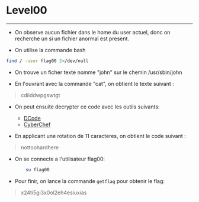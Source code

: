 
# Level00

---

- On observe aucun fichier dans le home du user actuel, donc on recherche un si un fichier anormal est present.


- On utilise la commande bash


```bash
find / -user flag00 2>/dev/null
```

- On trouve un ficher texte nomme "john" sur le chemin /usr/sbin/john


- En l'ouvrant avec la commande "cat", on obtient le texte suivant :
> 	cdiiddwpgswtgt


- On peut ensuite decrypter ce code avec les outils suivants:
	- [DCode](https://www.dcode.fr/chiffre-rot)
	- [CyberChef](https://gchq.github.io/CyberChef/)

- En applicant une rotation de  11 caracteres, on obtient le code suivant :
> 	nottoohardhere


- On se connecte a l'utilisateur flag00:
	```bash
		su flag00
	```


- Pour finir, on lance la commande ```getflag``` pour obtenir le flag:
>	x24ti5gi3x0ol2eh4esiuxias